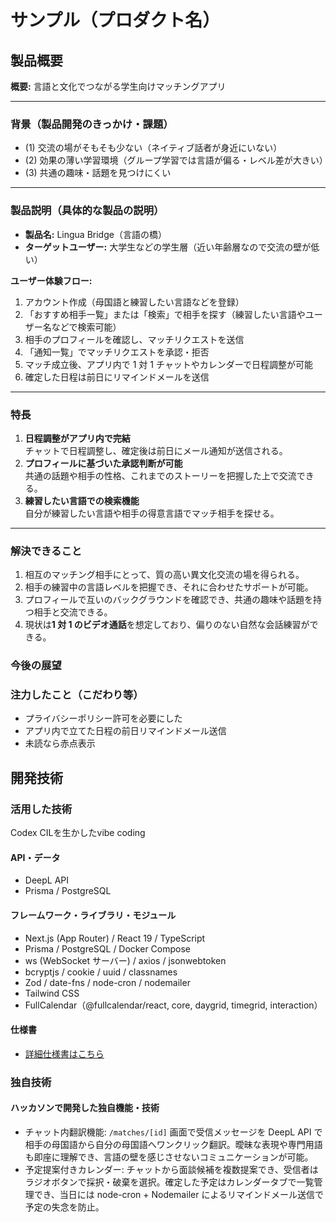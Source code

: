 # サンプル（プロダクト名）

## 製品概要

**概要:** 言語と文化でつながる学生向けマッチングアプリ

---

### 背景（製品開発のきっかけ・課題）

- (1) 交流の場がそもそも少ない（ネイティブ話者が身近にいない）
- (2) 効果の薄い学習環境（グループ学習では言語が偏る・レベル差が大きい）
- (3) 共通の趣味・話題を見つけにくい

---

### 製品説明（具体的な製品の説明）

- **製品名:** Lingua Bridge（言語の橋）
- **ターゲットユーザー:** 大学生などの学生層（近い年齢層なので交流の壁が低い）

**ユーザー体験フロー:**

1. アカウント作成（母国語と練習したい言語などを登録）
2. 「おすすめ相手一覧」または「検索」で相手を探す（練習したい言語やユーザー名などで検索可能）
3. 相手のプロフィールを確認し、マッチリクエストを送信
4. 「通知一覧」でマッチリクエストを承認・拒否
5. マッチ成立後、アプリ内で 1 対 1 チャットやカレンダーで日程調整が可能
6. 確定した日程は前日にリマインドメールを送信

---

### 特長

1. **日程調整がアプリ内で完結**  
   チャットで日程調整し、確定後は前日にメール通知が送信される。
2. **プロフィールに基づいた承認判断が可能**  
   共通の話題や相手の性格、これまでのストーリーを把握した上で交流できる。
3. **練習したい言語での検索機能**  
   自分が練習したい言語や相手の得意言語でマッチ相手を探せる。

---

### 解決できること

1. 相互のマッチング相手にとって、質の高い異文化交流の場を得られる。
2. 相手の練習中の言語レベルを把握でき、それに合わせたサポートが可能。
3. プロフィールで互いのバックグラウンドを確認でき、共通の趣味や話題を持つ相手と交流できる。
4. 現状は**1 対 1 のビデオ通話**を想定しており、偏りのない自然な会話練習ができる。

### 今後の展望

### 注力したこと（こだわり等）

- プライバシーポリシー許可を必要にした
- アプリ内で立てた日程の前日リマインドメール送信
- 未読なら赤点表示

## 開発技術

### 活用した技術
Codex CILを生かしたvibe coding

#### API・データ

- DeepL API
- Prisma / PostgreSQL

#### フレームワーク・ライブラリ・モジュール

- Next.js (App Router) / React 19 / TypeScript
- Prisma / PostgreSQL / Docker Compose
- ws (WebSocket サーバー) / axios / jsonwebtoken
- bcryptjs / cookie / uuid / classnames
- Zod / date-fns / node-cron / nodemailer
- Tailwind CSS
- FullCalendar（@fullcalendar/react, core, daygrid, timegrid, interaction）

#### 仕様書
- [詳細仕様書はこちら](docs/spec.md)

### 独自技術

#### ハッカソンで開発した独自機能・技術
- チャット内翻訳機能: `/matches/[id]` 画面で受信メッセージを DeepL API で相手の母国語から自分の母国語へワンクリック翻訳。曖昧な表現や専門用語も即座に理解でき、言語の壁を感じさせないコミュニケーションが可能。
- 予定提案付きカレンダー: チャットから面談候補を複数提案でき、受信者はラジオボタンで採択・破棄を選択。確定した予定はカレンダータブで一覧管理でき、当日には node-cron + Nodemailer によるリマインドメール送信で予定の失念を防止。
